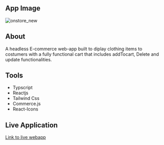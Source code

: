 ## App Image

![onstore_new](https://user-images.githubusercontent.com/65251662/170699338-a897b3dd-dd8c-4ca5-ad8d-a40cef5f3941.png)

## About

A headless E-commerce web-app built to diplay clothing items to costumers with a fully functional cart that includes addTocart, Delete and update functionalities.

## Tools

- Typscript
- Reactjs
- Tailwind Css
- Commerce.js
- React-Icons

## Live Application

[Link to live webapp](https://onstore-project.firebaseapp.com/)

